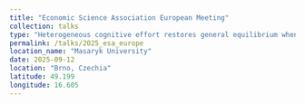```yaml
---
title: "Economic Science Association European Meeting"
collection: talks
type: "Heterogeneous cognitive effort restores general equilibrium when goods are indivisible: theory and experimental test"
permalink: /talks/2025_esa_europe
location_name: "Masaryk University"
date: 2025-09-12
location: "Brno, Czechia"
latitude: 49.199
longitude: 16.605
---
```


